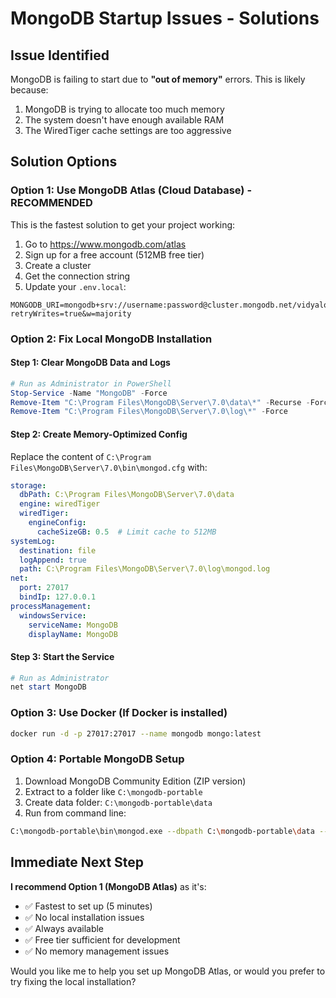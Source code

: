 # MongoDB Startup Issues - Solutions

## Issue Identified
MongoDB is failing to start due to **"out of memory"** errors. This is likely because:
1. MongoDB is trying to allocate too much memory
2. The system doesn't have enough available RAM
3. The WiredTiger cache settings are too aggressive

## Solution Options

### Option 1: Use MongoDB Atlas (Cloud Database) - RECOMMENDED
This is the fastest solution to get your project working:

1. Go to https://www.mongodb.com/atlas
2. Sign up for a free account (512MB free tier)
3. Create a cluster
4. Get the connection string
5. Update your `.env.local`:

```env
MONGODB_URI=mongodb+srv://username:password@cluster.mongodb.net/vidyaloop?retryWrites=true&w=majority
```

### Option 2: Fix Local MongoDB Installation

#### Step 1: Clear MongoDB Data and Logs
```powershell
# Run as Administrator in PowerShell
Stop-Service -Name "MongoDB" -Force
Remove-Item "C:\Program Files\MongoDB\Server\7.0\data\*" -Recurse -Force
Remove-Item "C:\Program Files\MongoDB\Server\7.0\log\*" -Force
```

#### Step 2: Create Memory-Optimized Config
Replace the content of `C:\Program Files\MongoDB\Server\7.0\bin\mongod.cfg` with:

```yaml
storage:
  dbPath: C:\Program Files\MongoDB\Server\7.0\data
  engine: wiredTiger
  wiredTiger:
    engineConfig:
      cacheSizeGB: 0.5  # Limit cache to 512MB
systemLog:
  destination: file
  logAppend: true
  path: C:\Program Files\MongoDB\Server\7.0\log\mongod.log
net:
  port: 27017
  bindIp: 127.0.0.1
processManagement:
  windowsService:
    serviceName: MongoDB
    displayName: MongoDB
```

#### Step 3: Start the Service
```powershell
# Run as Administrator
net start MongoDB
```

### Option 3: Use Docker (If Docker is installed)
```bash
docker run -d -p 27017:27017 --name mongodb mongo:latest
```

### Option 4: Portable MongoDB Setup
1. Download MongoDB Community Edition (ZIP version)
2. Extract to a folder like `C:\mongodb-portable`
3. Create data folder: `C:\mongodb-portable\data`
4. Run from command line:
```bash
C:\mongodb-portable\bin\mongod.exe --dbpath C:\mongodb-portable\data --port 27017
```

## Immediate Next Step

**I recommend Option 1 (MongoDB Atlas)** as it's:
- ✅ Fastest to set up (5 minutes)
- ✅ No local installation issues
- ✅ Always available
- ✅ Free tier sufficient for development
- ✅ No memory management issues

Would you like me to help you set up MongoDB Atlas, or would you prefer to try fixing the local installation?
